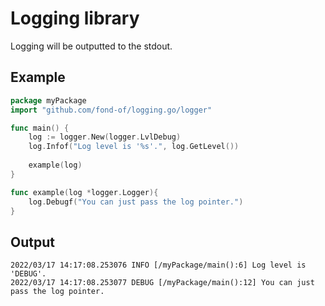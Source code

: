 # Logging library

Logging will be outputted to the stdout.

## Example
```go
package myPackage
import "github.com/fond-of/logging.go/logger"

func main() {
	log := logger.New(logger.LvlDebug)
	log.Infof("Log level is '%s'.", log.GetLevel())
	
	example(log)
}

func example(log *logger.Logger){
	log.Debugf("You can just pass the log pointer.")
}
```

## Output

```
2022/03/17 14:17:08.253076 INFO [/myPackage/main():6] Log level is 'DEBUG'.
2022/03/17 14:17:08.253077 DEBUG [/myPackage/main():12] You can just pass the log pointer.
```